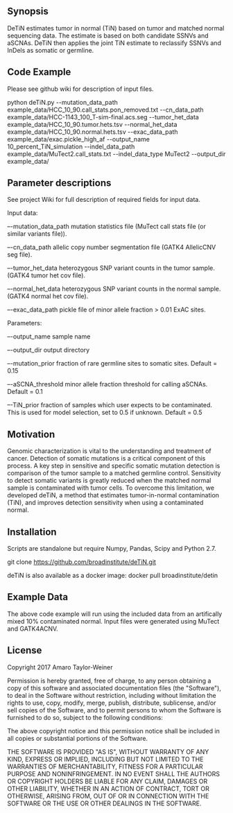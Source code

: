 ## Synopsis

DeTiN estimates tumor in normal (TiN) based on tumor and matched normal sequencing data. The estimate is based on both candidate SSNVs and aSCNAs. DeTiN then applies the joint TiN estimate to reclassify SSNVs and InDels as somatic or germline. 

## Code Example
Please see github wiki for description of input files. 

python deTiN.py --mutation_data_path example_data/HCC_10_90.call_stats.pon_removed.txt --cn_data_path example_data/HCC-1143_100_T-sim-final.acs.seg --tumor_het_data example_data/HCC_10_90.tumor.hets.tsv --normal_het_data example_data/HCC_10_90.normal.hets.tsv --exac_data_path example_data/exac.pickle_high_af --output_name 10_percent_TiN_simulation --indel_data_path example_data/MuTect2.call_stats.txt --indel_data_type MuTect2 --output_dir example_data/

## Parameter descriptions

See project Wiki for full description of required fields for input data.

Input data:

–-mutation_data_path mutation statistics file (MuTect call stats file (or similar variants file)).

–-cn_data_path allelic copy number segmentation file (GATK4 AllelicCNV seg file).

–-tumor_het_data heterozygous SNP variant counts in the tumor sample. (GATK4 tumor het cov file).

–-normal_het_data heterozygous SNP variant counts in the normal sample. (GATK4 normal het cov file).

–-exac_data_path pickle file of minor allele fraction > 0.01 ExAC sites. 

Parameters:

–-output_name sample name

–-output_dir output directory

–-mutation_prior fraction of rare germline sites to somatic sites. Default = 0.15

–-aSCNA_threshold minor allele fraction threshold for calling aSCNAs. Default = 0.1

–-TiN_prior fraction of samples which user expects to be contaminated. This is used for model selection, set to 0.5 if unknown. Default = 0.5

## Motivation

Genomic characterization is vital to the understanding and treatment of cancer.  Detection of somatic mutations is a critical component of this process. A key step in sensitive and specific somatic mutation detection is comparison of the tumor sample to a matched germline control. Sensitivity to detect somatic variants is greatly reduced when the matched normal sample is contaminated with tumor cells. To overcome this limitation, we developed deTiN, a method that estimates tumor-in-normal contamination (TiN), and improves detection sensitivity when using a contaminated normal. 

## Installation

Scripts are standalone but require Numpy, Pandas, Scipy and Python 2.7. 

git clone https://github.com/broadinstitute/deTiN.git

deTiN is also available as a docker image: docker pull broadinstitute/detin

## Example Data

The above code example will run using the included data from an artifically mixed 10% contaminated normal. Input files were generated using MuTect and GATK4ACNV. 


## License

Copyright 2017 Amaro Taylor-Weiner

Permission is hereby granted, free of charge, to any person obtaining a copy of this software and associated documentation files (the "Software"), to deal in the Software without restriction, including without limitation the rights to use, copy, modify, merge, publish, distribute, sublicense, and/or sell copies of the Software, and to permit persons to whom the Software is furnished to do so, subject to the following conditions:

The above copyright notice and this permission notice shall be included in all copies or substantial portions of the Software.

THE SOFTWARE IS PROVIDED "AS IS", WITHOUT WARRANTY OF ANY KIND, EXPRESS OR IMPLIED, INCLUDING BUT NOT LIMITED TO THE WARRANTIES OF MERCHANTABILITY, FITNESS FOR A PARTICULAR PURPOSE AND NONINFRINGEMENT. IN NO EVENT SHALL THE AUTHORS OR COPYRIGHT HOLDERS BE LIABLE FOR ANY CLAIM, DAMAGES OR OTHER LIABILITY, WHETHER IN AN ACTION OF CONTRACT, TORT OR OTHERWISE, ARISING FROM, OUT OF OR IN CONNECTION WITH THE SOFTWARE OR THE USE OR OTHER DEALINGS IN THE SOFTWARE.

